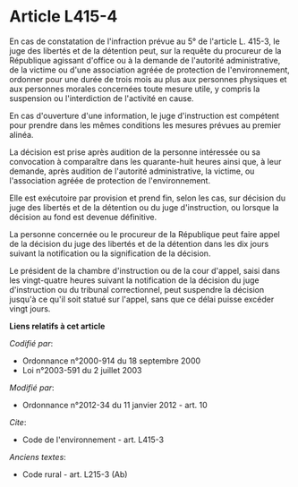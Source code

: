 # Article L415-4

En cas de constatation de l'infraction prévue au 5° de l'article L. 415-3, le juge des libertés et de la détention peut, sur
la requête du procureur de la République agissant d'office ou à la demande de l'autorité administrative, de la victime ou
d'une association agréée de protection de l'environnement, ordonner pour une durée de trois mois au plus aux personnes
physiques et aux personnes morales concernées toute mesure utile, y compris la suspension ou l'interdiction de l'activité en
cause. 

En cas d'ouverture d'une information, le juge d'instruction est compétent pour prendre dans les mêmes conditions les mesures
prévues au premier alinéa. 

La décision est prise après audition de la personne intéressée ou sa convocation à comparaître dans les quarante-huit heures
ainsi que, à leur demande, après audition de l'autorité administrative, la victime, ou l'association agréée de protection de
l'environnement. 

Elle est exécutoire par provision et prend fin, selon les cas, sur décision du juge des libertés et de la détention ou du
juge d'instruction, ou lorsque la décision au fond est devenue définitive. 

La personne concernée ou le procureur de la République peut faire appel de la décision du juge des libertés et de la
détention dans les dix jours suivant la notification ou la signification de la décision. 

Le président de la chambre d'instruction ou de la cour d'appel, saisi dans les vingt-quatre heures suivant la notification de
la décision du juge d'instruction ou du tribunal correctionnel, peut suspendre la décision jusqu'à ce qu'il soit statué sur
l'appel, sans que ce délai puisse excéder vingt jours.

**Liens relatifs à cet article**

_Codifié par_:

  - Ordonnance n°2000-914 du 18 septembre 2000
  - Loi n°2003-591 du 2 juillet 2003

_Modifié par_:

  - Ordonnance n°2012-34 du 11 janvier 2012 - art. 10

_Cite_:

  - Code de l'environnement - art. L415-3

_Anciens textes_:

  - Code rural - art. L215-3 (Ab)
